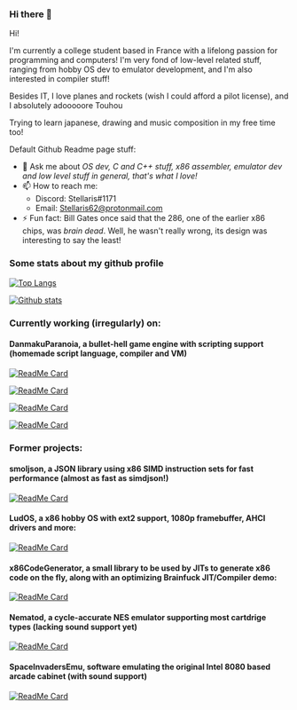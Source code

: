 ### Hi there 👋

Hi!

I'm currently a college student based in France with a lifelong passion for programming and computers!
I'm very fond of low-level related stuff, ranging from hobby OS dev to emulator development, and I'm also interested in compiler stuff!


Besides IT, I love planes and rockets (wish I could afford a pilot license), and I absolutely adooooore Touhou

Trying to learn japanese, drawing and music composition in my free time too!

Default Github Readme page stuff:

- 💬 Ask me about _OS dev, C and C++ stuff, x86 assembler, emulator dev and low level stuff in general, that's what I love!_
- 📫 How to reach me: 
  - Discord: Stellaris#1171
  - Email: Stellaris62@protonmail.com
- ⚡ Fun fact: Bill Gates once said that the 286, one of the earlier x86 chips, was _brain dead_. Well, he wasn't really wrong, its design was interesting to say the least!

### Some stats about my github profile

[![Top Langs](https://github-readme-stats.vercel.app/api/top-langs/?username=Stellaris-code&show_icons=true)](https://github.com/anuraghazra/github-readme-stats)

[![Github stats](https://github-readme-stats.vercel.app/api?username=Stellaris-code&show_icons=true)](https://github.com/anuraghazra/github-readme-stats)

### Currently working (irregularly) on:

#### DanmakuParanoia, a bullet-hell game engine with scripting support (homemade script language, compiler and VM)

[![ReadMe Card](https://github-readme-stats.vercel.app/api/pin/?username=Stellaris-code&repo=DanmakuParanoia)](https://github.com/Stellaris-code/DanmakuParanoia)

[![ReadMe Card](https://github-readme-stats.vercel.app/api/pin/?username=Stellaris-code&repo=DanPaCompiler)](https://github.com/Stellaris-code/DanPaCompiler)

[![ReadMe Card](https://github-readme-stats.vercel.app/api/pin/?username=Stellaris-code&repo=DanPaAssembler)](https://github.com/Stellaris-code/DanPaAssembler)

[![ReadMe Card](https://github-readme-stats.vercel.app/api/pin/?username=Stellaris-code&repo=DanPaVM)](https://github.com/Stellaris-code/DanPaVM)


### Former projects:

#### smoljson, a JSON library using x86 SIMD instruction sets for fast performance (almost as fast as simdjson!)

[![ReadMe Card](https://github-readme-stats.vercel.app/api/pin/?username=Stellaris-code&repo=smoljson)](https://github.com/Stellaris-code/smoljson)

#### LudOS, a x86 hobby OS with ext2 support, 1080p framebuffer, AHCI drivers and more:

[![ReadMe Card](https://github-readme-stats.vercel.app/api/pin/?username=Stellaris-code&repo=DanmakuParanoia)](https://github.com/Stellaris-code/LudOS)

#### x86CodeGenerator, a small library to be used by JITs to generate x86 code on the fly, along with an optimizing Brainfuck JIT/Compiler demo:

[![ReadMe Card](https://github-readme-stats.vercel.app/api/pin/?username=Stellaris-code&repo=x86CodeGenerator)](https://github.com/Stellaris-code/x86CodeGenerator)

#### Nematod, a cycle-accurate NES emulator supporting most cartdrige types (lacking sound support yet)

[![ReadMe Card](https://github-readme-stats.vercel.app/api/pin/?username=NematodCorp&repo=Nematod)](https://github.com/NematodCorp/Nematod)

#### SpaceInvadersEmu, software emulating the original Intel 8080 based arcade cabinet (with sound support)

[![ReadMe Card](https://github-readme-stats.vercel.app/api/pin/?username=Stellaris-code&repo=SpaceInvadersEmu)](https://github.com/Stellaris-code/SpaceInvadersEmu)
